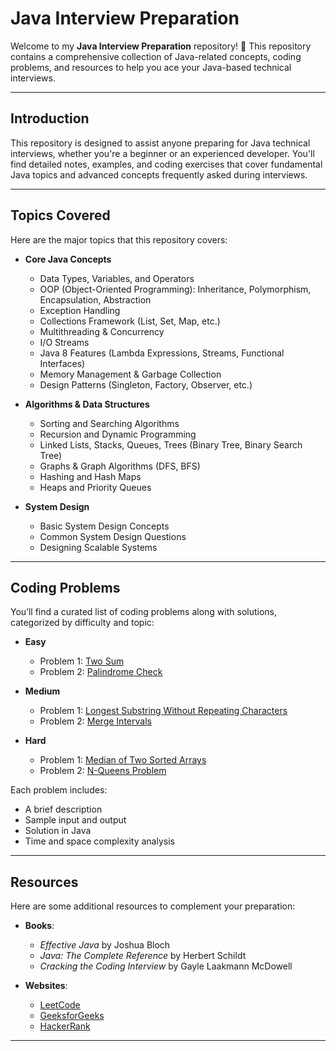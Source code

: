  # Java Interview Preparation

Welcome to my **Java Interview Preparation** repository! 🚀 This repository contains a comprehensive collection of Java-related concepts, coding problems, and resources to help you ace your Java-based technical interviews.

---

## Introduction
This repository is designed to assist anyone preparing for Java technical interviews, whether you're a beginner or an experienced developer. You'll find detailed notes, examples, and coding exercises that cover fundamental Java topics and advanced concepts frequently asked during interviews.

---

## Topics Covered
Here are the major topics that this repository covers:
- **Core Java Concepts**
  - Data Types, Variables, and Operators
  - OOP (Object-Oriented Programming): Inheritance, Polymorphism, Encapsulation, Abstraction
  - Exception Handling
  - Collections Framework (List, Set, Map, etc.)
  - Multithreading & Concurrency
  - I/O Streams
  - Java 8 Features (Lambda Expressions, Streams, Functional Interfaces)
  - Memory Management & Garbage Collection
  - Design Patterns (Singleton, Factory, Observer, etc.)

- **Algorithms & Data Structures**
  - Sorting and Searching Algorithms
  - Recursion and Dynamic Programming
  - Linked Lists, Stacks, Queues, Trees (Binary Tree, Binary Search Tree)
  - Graphs & Graph Algorithms (DFS, BFS)
  - Hashing and Hash Maps
  - Heaps and Priority Queues

- **System Design**
  - Basic System Design Concepts
  - Common System Design Questions
  - Designing Scalable Systems

---

## Coding Problems
You’ll find a curated list of coding problems along with solutions, categorized by difficulty and topic:
- **Easy**
  - Problem 1: [Two Sum](link)
  - Problem 2: [Palindrome Check](link)
  
- **Medium**
  - Problem 1: [Longest Substring Without Repeating Characters](link)
  - Problem 2: [Merge Intervals](link)

- **Hard**
  - Problem 1: [Median of Two Sorted Arrays](link)
  - Problem 2: [N-Queens Problem](link)

Each problem includes:
- A brief description
- Sample input and output
- Solution in Java
- Time and space complexity analysis

---

## Resources
Here are some additional resources to complement your preparation:
- **Books**:
  - *Effective Java* by Joshua Bloch
  - *Java: The Complete Reference* by Herbert Schildt
  - *Cracking the Coding Interview* by Gayle Laakmann McDowell

- **Websites**:
  - [LeetCode](https://leetcode.com/)
  - [GeeksforGeeks](https://www.geeksforgeeks.org/)
  - [HackerRank](https://www.hackerrank.com/)

---

